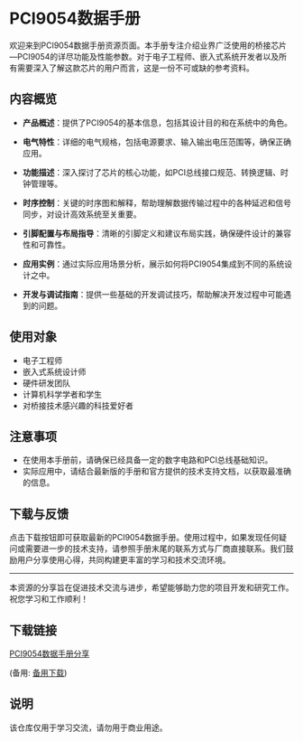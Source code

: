 # PCI9054数据手册

欢迎来到PCI9054数据手册资源页面。本手册专注介绍业界广泛使用的桥接芯片—PCI9054的详尽功能及性能参数。对于电子工程师、嵌入式系统开发者以及所有需要深入了解这款芯片的用户而言，这是一份不可或缺的参考资料。

## 内容概览

- **产品概述**：提供了PCI9054的基本信息，包括其设计目的和在系统中的角色。
  
- **电气特性**：详细的电气规格，包括电源要求、输入输出电压范围等，确保正确应用。

- **功能描述**：深入探讨了芯片的核心功能，如PCI总线接口规范、转换逻辑、时钟管理等。

- **时序控制**：关键的时序图和解释，帮助理解数据传输过程中的各种延迟和信号同步，对设计高效系统至关重要。

- **引脚配置与布局指导**：清晰的引脚定义和建议布局实践，确保硬件设计的兼容性和可靠性。

- **应用实例**：通过实际应用场景分析，展示如何将PCI9054集成到不同的系统设计之中。

- **开发与调试指南**：提供一些基础的开发调试技巧，帮助解决开发过程中可能遇到的问题。

## 使用对象

- 电子工程师
- 嵌入式系统设计师
- 硬件研发团队
- 计算机科学学者和学生
- 对桥接技术感兴趣的科技爱好者

## 注意事项

- 在使用本手册前，请确保已经具备一定的数字电路和PCI总线基础知识。
- 实际应用中，请结合最新版的手册和官方提供的技术支持文档，以获取最准确的信息。

## 下载与反馈

点击下载按钮即可获取最新的PCI9054数据手册。使用过程中，如果发现任何疑问或需要进一步的技术支持，请参照手册末尾的联系方式与厂商直接联系。我们鼓励用户分享使用心得，共同构建更丰富的学习和技术交流环境。

---

本资源的分享旨在促进技术交流与进步，希望能够助力您的项目开发和研究工作。祝您学习和工作顺利！

## 下载链接
[PCI9054数据手册分享](https://pan.quark.cn/s/aef9f113cb9c) 

(备用: [备用下载](https://pan.baidu.com/s/1ZgwhzQYPqbuaNuTuOmBY6w?pwd=z5mm))

## 说明

该仓库仅用于学习交流，请勿用于商业用途。
